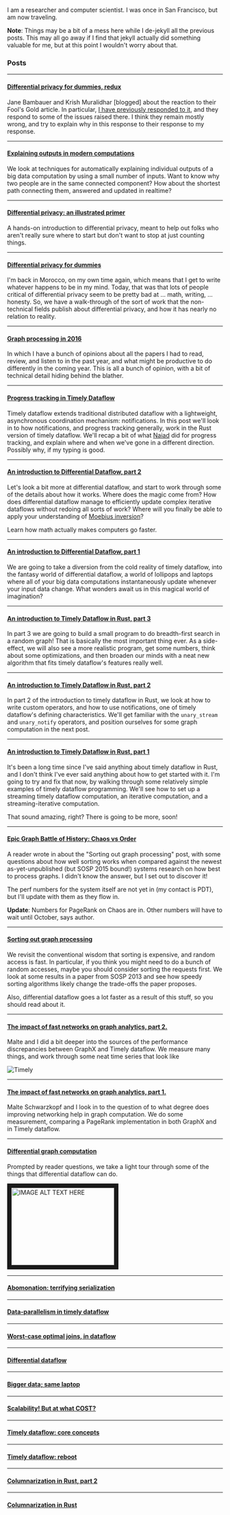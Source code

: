 I am a researcher and computer scientist. I was once in San Francisco, but am now traveling.

**Note**: Things may be a bit of a mess here while I de-jekyll all the previous posts. This may all go away if I find that jekyll actually did something valuable for me, but at this point I wouldn't worry about that.


### Posts

---

#### [Differential privacy for dummies, redux](https://github.com/frankmcsherry/blog/blob/master/posts/2016-05-19.md)

Jane Bambauer and Krish Muralidhar [blogged] about the reaction to their Fool's Gold article. In particular, [I have previously responded to it](https://github.com/frankmcsherry/blog/blob/master/posts/2016-02-03.md), and they respond to some of the issues raised there. I think they remain mostly wrong, and try to explain why in this response to their response to my response.

---

#### [Explaining outputs in modern computations](https://github.com/frankmcsherry/blog/blob/master/posts/2016-03-27.md) 

We look at techniques for automatically explaining individual outputs of a big data computation by using a small number of inputs. Want to know why two people are in the same connected component? How about the shortest path connecting them, answered and updated in realtime? 

---

#### [Differential privacy: an illustrated primer](https://github.com/frankmcsherry/blog/blob/master/posts/2016-02-06.md)

A hands-on introduction to differential privacy, meant to help out folks who aren't really sure where to start but don't want to stop at just counting things. 

---

#### [Differential privacy for dummies](https://github.com/frankmcsherry/blog/blob/master/posts/2016-02-03.md)

I'm back in Morocco, on my own time again, which means that I get to write whatever happens to be in my mind. Today, that was that lots of people critical of differential privacy seem to be pretty bad at ... math, writing, ... honesty. So, we have a walk-through of the sort of work that the non-technical fields publish about differential privacy, and how it has nearly no relation to reality.

---

#### [Graph processing in 2016](https://github.com/frankmcsherry/blog/blob/master/posts/2015-12-24.md)

In which I have a bunch of opinions about all the papers I had to read, review, and listen to in the past year, and what might be productive to do differently in the coming year. This is all a bunch of opinion, with a bit of technical detail hiding behind the blather.

---

#### [Progress tracking in Timely Dataflow](https://github.com/frankmcsherry/blog/blob/master/posts/2015-12-19.md)

Timely dataflow extends traditional distributed dataflow with a lightweight, asynchronous coordination mechanism: notifications. In this post we'll look in to how notifications, and progress tracking generally, work in the Rust version of timely dataflow. We'll recap a bit of what [Naiad](http://dl.acm.org/citation.cfm?id=2522738) did for progress tracking, and explain where and when we've gone in a different direction. Possibly why, if my typing is good.

---

#### [An introduction to Differential Dataflow, part 2](https://github.com/frankmcsherry/blog/blob/master/posts/2015-11-27.md)

Let's look a bit more at differential dataflow, and start to work through some of the details about how it works. Where does the magic come from? How does differential dataflow manage to efficiently update complex iterative dataflows without redoing all sorts of work? Where will you finally be able to apply your understanding of [Moebius inversion](https://en.wikipedia.org/wiki/Möbius_inversion_formula)? 

Learn how math actually makes computers go faster. 

---

#### [An introduction to Differential Dataflow, part 1](https://github.com/frankmcsherry/blog/blob/master/posts/2015-09-29.md)

We are going to take a diversion from the cold reality of timely dataflow, into the fantasy world of differential dataflow, a world of lollipops and laptops where all of your big data computations instantaneously update whenever your input data change. What wonders await us in this magical world of imagination?

---

#### [An introduction to Timely Dataflow in Rust, part 3](https://github.com/frankmcsherry/blog/blob/master/posts/2015-09-21.md)

In part 3 we are going to build a small program to do breadth-first search in a random graph! That is basically the most important thing ever. As a side-effect, we will also see a more realistic program, get some numbers, think about some optimizations, and then broaden our minds with a neat new algorithm that fits timely dataflow's features really well.

---

#### [An introduction to Timely Dataflow in Rust, part 2](https://github.com/frankmcsherry/blog/blob/master/posts/2015-09-18.md)

In part 2 of the introduction to timely dataflow in Rust, we look at how to write custom operators, and how to use notifications, one of timely dataflow's defining characteristics. We'll get familiar with the `unary_stream` and `unary_notify` operators, and position ourselves for some graph computation in the next post.

---

#### [An introduction to Timely Dataflow in Rust, part 1](https://github.com/frankmcsherry/blog/blob/master/posts/2015-09-14.md)

It's been a long time since I've said anything about timely dataflow in Rust, and I don't think I've ever said anything about how to get started with it. I'm going to try and fix that now, by walking through some relatively simple examples of timely dataflow programming. We'll see how to set up a streaming timely dataflow computation, an iterative computation, and a streaming-iterative computation.

That sound amazing, right? There is going to be more, soon!

---

#### [Epic Graph Battle of History: Chaos vs Order](https://github.com/frankmcsherry/blog/blob/master/posts/2015-08-20.md)

A reader wrote in about the "Sorting out graph processing" post, with some questions about how well sorting works when compared against the newest as-yet-unpublished (but SOSP 2015 bound!) systems research on how best to process graphs. I didn't know the answer, but I set out to discover it!

The perf numbers for the system itself are not yet in (my contact is PDT), but I'll update with them as they flow in.

**Update**: Numbers for PageRank on Chaos are in. Other numbers will have to wait until October, says author.

---

#### [Sorting out graph processing](https://github.com/frankmcsherry/blog/blob/master/posts/2015-08-15.md)

We revisit the conventional wisdom that sorting is expensive, and random access is fast. In particular, if you think you might need to do a bunch of random accesses, maybe you should consider sorting the requests first. We look at some results in a paper from SOSP 2013 and see how speedy sorting algorithms likely change the trade-offs the paper proposes.

Also, differential dataflow goes a lot faster as a result of this stuff, so you should read about it.

---

#### [The impact of fast networks on graph analytics, part 2.](https://github.com/frankmcsherry/blog/blob/master/posts/2015-07-31.md)

Malte and I did a bit deeper into the sources of the performance discrepancies between GraphX and Timely dataflow. We measure many things, and work through some neat time series that look like

![Timely](https://github.com/frankmcsherry/blog/blob/master/assets/timeseries/pagerank/timely_uk_16x8_10g/caelum-401.png)

---

#### [The impact of fast networks on graph analytics, part 1.](https://github.com/frankmcsherry/blog/blob/master/posts/2015-07-08.md)

Malte Schwarzkopf and I look in to the question of to what degree does improving networking help in graph computation. We do some measurement, comparing a PageRank implementation in both GraphX and in Timely dataflow.

---

#### [Differential graph computation](https://github.com/frankmcsherry/blog/blob/master/posts/2015-05-12.md)

Prompted by reader questions, we take a light tour through some of the things that differential dataflow can do.

<a href="http://www.youtube.com/watch?feature=player_embedded&v=WO23WBji_Z0
" target="_blank"><img src="http://img.youtube.com/vi/WO23WBji_Z0/0.jpg"
alt="IMAGE ALT TEXT HERE" width="240" height="180" border="10" /></a>

---

#### [Abomonation: terrifying serialization](https://github.com/frankmcsherry/blog/blob/master/posts/2015-05-04.md)

---

#### [Data-parallelism in timely dataflow](https://github.com/frankmcsherry/blog/blob/master/posts/2015-04-19.md)

---

#### [Worst-case optimal joins, in dataflow](https://github.com/frankmcsherry/blog/blob/master/posts/2015-04-11.md)

---

#### [Differential dataflow](https://github.com/frankmcsherry/blog/blob/master/posts/2015-04-07.md)

---

#### [Bigger data; same laptop](https://github.com/frankmcsherry/blog/blob/master/posts/2015-02-04.md)

---

#### [Scalability! But at what COST?](https://github.com/frankmcsherry/blog/blob/master/posts/2015-01-15.md)

---

#### [Timely dataflow: core concepts](https://github.com/frankmcsherry/blog/blob/master/posts/2014-12-29.md)

---

#### [Timely dataflow: reboot](https://github.com/frankmcsherry/blog/blob/master/posts/2014-12-27.md)

---

#### [Columnarization in Rust, part 2](https://github.com/frankmcsherry/blog/blob/master/posts/2014-12-16.md)

---

#### [Columnarization in Rust](https://github.com/frankmcsherry/blog/blob/master/posts/2014-12-15.md)
